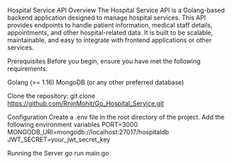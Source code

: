 Hospital Service API
Overview
The Hospital Service API is a Golang-based backend application designed to manage hospital services. This API provides endpoints to handle patient information, medical staff details, appointments, and other hospital-related data. It is built to be scalable, maintainable, and easy to integrate with frontend applications or other services.

Prerequisites
Before you begin, ensure you have met the following requirements:

Golang (>= 1.16)
MongoDB (or any other preferred database)

Clone the repository:
git clone https://github.com/RnjnMohit/Go_Hospital_Service.git

Configuration
Create a .env file in the root directory of the project.
Add the following environment variables
PORT=3000
MONGODB_URI=mongodb://localhost:27017/hospitaldb
JWT_SECRET=your_jwt_secret_key

Running the Server
go run main.go

